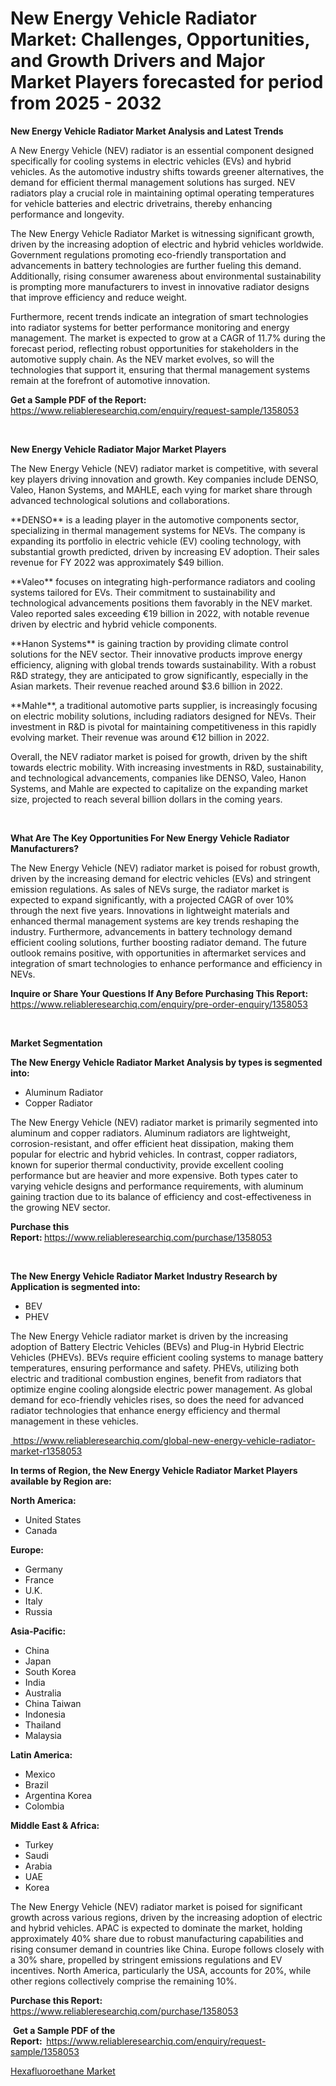 <p><h1>New Energy Vehicle Radiator Market: Challenges, Opportunities, and Growth Drivers and Major Market Players forecasted for period from 2025 - 2032</h1></p><p><strong>New Energy Vehicle Radiator Market Analysis and Latest Trends</strong></p>
<p><p>A New Energy Vehicle (NEV) radiator is an essential component designed specifically for cooling systems in electric vehicles (EVs) and hybrid vehicles. As the automotive industry shifts towards greener alternatives, the demand for efficient thermal management solutions has surged. NEV radiators play a crucial role in maintaining optimal operating temperatures for vehicle batteries and electric drivetrains, thereby enhancing performance and longevity.</p><p>The New Energy Vehicle Radiator Market is witnessing significant growth, driven by the increasing adoption of electric and hybrid vehicles worldwide. Government regulations promoting eco-friendly transportation and advancements in battery technologies are further fueling this demand. Additionally, rising consumer awareness about environmental sustainability is prompting more manufacturers to invest in innovative radiator designs that improve efficiency and reduce weight.</p><p>Furthermore, recent trends indicate an integration of smart technologies into radiator systems for better performance monitoring and energy management. The market is expected to grow at a CAGR of 11.7% during the forecast period, reflecting robust opportunities for stakeholders in the automotive supply chain. As the NEV market evolves, so will the technologies that support it, ensuring that thermal management systems remain at the forefront of automotive innovation.</p></p>
<p><strong>Get a Sample PDF of the Report:&nbsp;</strong> <a href="https://www.reliableresearchiq.com/enquiry/request-sample/1358053?utm_campaign=2171&utm_medium=2&utm_source=Github&utm_content=ia&utm_term=30012025&utm_id=new-energy-vehicle-radiator">https://www.reliableresearchiq.com/enquiry/request-sample/1358053</a></p>
<p>&nbsp;</p>
<p><strong>New Energy Vehicle Radiator Major Market Players</strong></p>
<p><p>The New Energy Vehicle (NEV) radiator market is competitive, with several key players driving innovation and growth. Key companies include DENSO, Valeo, Hanon Systems, and MAHLE, each vying for market share through advanced technological solutions and collaborations.</p><p>**DENSO** is a leading player in the automotive components sector, specializing in thermal management systems for NEVs. The company is expanding its portfolio in electric vehicle (EV) cooling technology, with substantial growth predicted, driven by increasing EV adoption. Their sales revenue for FY 2022 was approximately $49 billion.</p><p>**Valeo** focuses on integrating high-performance radiators and cooling systems tailored for EVs. Their commitment to sustainability and technological advancements positions them favorably in the NEV market. Valeo reported sales exceeding €19 billion in 2022, with notable revenue driven by electric and hybrid vehicle components.</p><p>**Hanon Systems** is gaining traction by providing climate control solutions for the NEV sector. Their innovative products improve energy efficiency, aligning with global trends towards sustainability. With a robust R&D strategy, they are anticipated to grow significantly, especially in the Asian markets. Their revenue reached around $3.6 billion in 2022.</p><p>**Mahle**, a traditional automotive parts supplier, is increasingly focusing on electric mobility solutions, including radiators designed for NEVs. Their investment in R&D is pivotal for maintaining competitiveness in this rapidly evolving market. Their revenue was around €12 billion in 2022.</p><p>Overall, the NEV radiator market is poised for growth, driven by the shift towards electric mobility. With increasing investments in R&D, sustainability, and technological advancements, companies like DENSO, Valeo, Hanon Systems, and Mahle are expected to capitalize on the expanding market size, projected to reach several billion dollars in the coming years.</p></p>
<p>&nbsp;</p>
<p><strong>What Are The Key Opportunities For New Energy Vehicle Radiator Manufacturers?</strong></p>
<p><p>The New Energy Vehicle (NEV) radiator market is poised for robust growth, driven by the increasing demand for electric vehicles (EVs) and stringent emission regulations. As sales of NEVs surge, the radiator market is expected to expand significantly, with a projected CAGR of over 10% through the next five years. Innovations in lightweight materials and enhanced thermal management systems are key trends reshaping the industry. Furthermore, advancements in battery technology demand efficient cooling solutions, further boosting radiator demand. The future outlook remains positive, with opportunities in aftermarket services and integration of smart technologies to enhance performance and efficiency in NEVs.</p></p>
<p><strong>Inquire or Share Your Questions If Any Before Purchasing This Report:</strong> <a href="https://www.reliableresearchiq.com/enquiry/pre-order-enquiry/1358053?utm_campaign=2171&utm_medium=2&utm_source=Github&utm_content=ia&utm_term=30012025&utm_id=new-energy-vehicle-radiator">https://www.reliableresearchiq.com/enquiry/pre-order-enquiry/1358053</a></p>
<p>&nbsp;</p>
<p><strong>Market Segmentation</strong></p>
<p><strong>The New Energy Vehicle Radiator Market Analysis by types is segmented into:</strong></p>
<p><ul><li>Aluminum Radiator</li><li>Copper Radiator</li></ul></p>
<p><p>The New Energy Vehicle (NEV) radiator market is primarily segmented into aluminum and copper radiators. Aluminum radiators are lightweight, corrosion-resistant, and offer efficient heat dissipation, making them popular for electric and hybrid vehicles. In contrast, copper radiators, known for superior thermal conductivity, provide excellent cooling performance but are heavier and more expensive. Both types cater to varying vehicle designs and performance requirements, with aluminum gaining traction due to its balance of efficiency and cost-effectiveness in the growing NEV sector.</p></p>
<p><strong>Purchase this Report:&nbsp;</strong><a href="https://www.reliableresearchiq.com/purchase/1358053?utm_campaign=2171&utm_medium=2&utm_source=Github&utm_content=ia&utm_term=30012025&utm_id=new-energy-vehicle-radiator">https://www.reliableresearchiq.com/purchase/1358053</a></p>
<p>&nbsp;</p>
<p><strong>The New Energy Vehicle Radiator Market Industry Research by Application is segmented into:</strong></p>
<p><ul><li>BEV</li><li>PHEV</li></ul></p>
<p><p>The New Energy Vehicle radiator market is driven by the increasing adoption of Battery Electric Vehicles (BEVs) and Plug-in Hybrid Electric Vehicles (PHEVs). BEVs require efficient cooling systems to manage battery temperatures, ensuring performance and safety. PHEVs, utilizing both electric and traditional combustion engines, benefit from radiators that optimize engine cooling alongside electric power management. As global demand for eco-friendly vehicles rises, so does the need for advanced radiator technologies that enhance energy efficiency and thermal management in these vehicles.</p></p>
<p><a href="https://www.reliableresearchiq.com/global-new-energy-vehicle-radiator-market-r1358053?utm_campaign=2171&utm_medium=2&utm_source=Github&utm_content=ia&utm_term=30012025&utm_id=new-energy-vehicle-radiator">&nbsp;https://www.reliableresearchiq.com/global-new-energy-vehicle-radiator-market-r1358053</a></p>
<p><strong>In terms of Region, the New Energy Vehicle Radiator Market Players available by Region are:</strong></p>
<p>
    <p> <strong> North America: </strong>
        <ul>
            <li>United States</li>
            <li>Canada</li>
        </ul>
        </p> 
    <p> <strong> Europe: </strong>
        <ul>
            <li>Germany</li>
            <li>France</li>
            <li>U.K.</li>
            <li>Italy</li>
            <li>Russia</li>
        </ul>
        </p> 
    <p> <strong> Asia-Pacific: </strong>
        <ul>
            <li>China</li>
            <li>Japan</li>
            <li>South Korea</li>
            <li>India</li>
            <li>Australia</li>
            <li>China Taiwan</li>
            <li>Indonesia</li>
            <li>Thailand</li>
            <li>Malaysia</li>
        </ul>
        </p> 
    <p> <strong> Latin America: </strong>
        <ul>
            <li>Mexico</li>
            <li>Brazil</li>
            <li>Argentina Korea</li>
            <li>Colombia</li>
        </ul>
        </p> 
    <p> <strong> Middle East & Africa: </strong>
        <ul>
            <li>Turkey</li>
            <li>Saudi</li>
            <li>Arabia</li>
            <li>UAE</li>
            <li>Korea</li>
        </ul>
    </p>
    </p>
<p><p>The New Energy Vehicle (NEV) radiator market is poised for significant growth across various regions, driven by the increasing adoption of electric and hybrid vehicles. APAC is expected to dominate the market, holding approximately 40% share due to robust manufacturing capabilities and rising consumer demand in countries like China. Europe follows closely with a 30% share, propelled by stringent emissions regulations and EV incentives. North America, particularly the USA, accounts for 20%, while other regions collectively comprise the remaining 10%.</p></p>
<p><strong>Purchase this Report: </strong><a href="https://www.reliableresearchiq.com/purchase/1358053?utm_campaign=2171&utm_medium=2&utm_source=Github&utm_content=ia&utm_term=30012025&utm_id=new-energy-vehicle-radiator">https://www.reliableresearchiq.com/purchase/1358053</a></p>
<p>&nbsp;<strong>Get a Sample PDF of the Report:&nbsp;&nbsp;</strong><a href="https://www.reliableresearchiq.com/enquiry/request-sample/1358053?utm_campaign=2171&utm_medium=2&utm_source=Github&utm_content=ia&utm_term=30012025&utm_id=new-energy-vehicle-radiator">https://www.reliableresearchiq.com/enquiry/request-sample/1358053</a></p>
<p><strong></strong></p>
<p><p><a href="https://github.com/ilonaenterline65/Market-Research-Report-List-1/blob/main/hexafluoroethane-market.md?utm_campaign=2171&utm_medium=2&utm_source=Github&utm_content=ia&utm_term=30012025&utm_id=new-energy-vehicle-radiator">Hexafluoroethane Market</a></p></p>